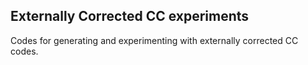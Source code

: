 Externally Corrected CC experiments
-----------------------------------

Codes for generating and experimenting with externally corrected CC codes.
